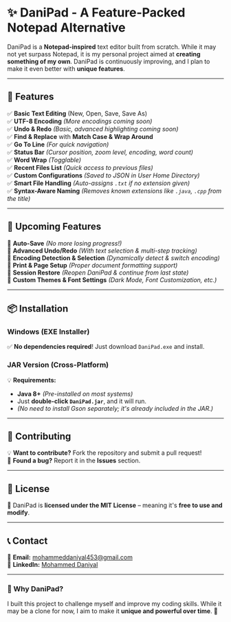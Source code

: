 # ✨ DaniPad - A Feature-Packed Notepad Alternative  

DaniPad is a **Notepad-inspired** text editor built from scratch. While it may not yet surpass Notepad, it is my personal project aimed at **creating something of my own**. DaniPad is continuously improving, and I plan to make it even better with **unique features**.  

---

## 🚀 Features  

✅ **Basic Text Editing** (New, Open, Save, Save As)  
✅ **UTF-8 Encoding** _(More encodings coming soon)_  
✅ **Undo & Redo** _(Basic, advanced highlighting coming soon)_  
✅ **Find & Replace** with **Match Case & Wrap Around**  
✅ **Go To Line** _(For quick navigation)_  
✅ **Status Bar** _(Cursor position, zoom level, encoding, word count)_  
✅ **Word Wrap** _(Togglable)_  
✅ **Recent Files List** _(Quick access to previous files)_  
✅ **Custom Configurations** _(Saved to JSON in User Home Directory)_  
✅ **Smart File Handling** _(Auto-assigns `.txt` if no extension given)_  
✅ **Syntax-Aware Naming** _(Removes known extensions like `.java`, `.cpp` from the title)_  

---

## 📌 Upcoming Features  

🔹 **Auto-Save** _(No more losing progress!)_  
🔹 **Advanced Undo/Redo** _(With text selection & multi-step tracking)_  
🔹 **Encoding Detection & Selection** _(Dynamically detect & switch encoding)_  
🔹 **Print & Page Setup** _(Proper document formatting support)_  
🔹 **Session Restore** _(Reopen DaniPad & continue from last state)_  
🔹 **Custom Themes & Font Settings** _(Dark Mode, Font Customization, etc.)_  

---

## 📦 Installation  

### **Windows (EXE Installer)**  
✅ **No dependencies required**! Just download `DaniPad.exe` and install.  

### **JAR Version (Cross-Platform)**  
💡 **Requirements:**  
- **Java 8+** _(Pre-installed on most systems)_  
- Just **double-click `DaniPad.jar`**, and it will run.  
- _(No need to install Gson separately; it's already included in the JAR.)_  

---

## 🎯 Contributing  

💡 **Want to contribute?** Fork the repository and submit a pull request!  
🐞 **Found a bug?** Report it in the **Issues** section.  

---

## 📄 License  

📜 DaniPad is **licensed under the MIT License** – meaning it's **free to use and modify**.  

---

## 📞 Contact  

📧 **Email:** [mohammeddaniyal453@gmail.com](mailto:mohammeddaniyal453@gmail.com)  
🔗 **LinkedIn:** [Mohammed Daniyal](https://www.linkedin.com/in/mohammed-daniyal-270511291)  

---

### **📌 Why DaniPad?**  
I built this project to challenge myself and improve my coding skills. While it may be a clone for now, I aim to make it **unique and powerful over time**. 🚀  

